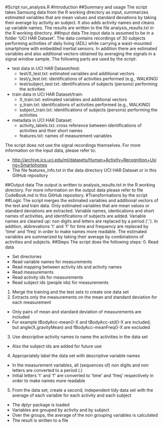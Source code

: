 #Script run_analysis.R
#Introduction
##Summary and usage
The script takes Samsung data from the R working directory as input, summarizes estimated variables that are mean values and standard deviations by taking their average by activity an subject. It also adds activity names and cleans up variable names. The results are written to the file analysis_results.txt in the R working directory.
##Input data
The input data is assumed to be in a folder 'UCI HAR Dataset'.
The data contains recordings of 30 subjects performing activities of daily living (ADL) while carrying a waist-mounted smartphone with embedded inertial sensors.
In addition there are estimated variables and also additional vectors obtained by averaging the signals in a signal window sample.
The following parts are used by the script:
* test data in UCI HAR Dataset/test:
  * test/X_test.txt: estimated variables and additional vectors
  * test/y_test.txt: identifications of activities performed (e.g., WALKING)
  * test/subject_test.txt: identifications of subjects (persons) performing the activities
* train data in UCI HAR Dataset/train:
  * X_train.txt: estimated variables and additional vectors
  * y_train.txt: identifications of activities performed (e.g., WALKING)
  * subject_train.txt: identifications of subjects (persons) performing the activities
* metadata in UCI HAR Dataset:
  * activity_labels.txt: cross reference between identifications of activities and their short names
  * features.txt: names of measurement variables

The script does not use the signal recordings themselves.
For more information on the input data, please refer to:
* http://archive.ics.uci.edu/ml/datasets/Human+Activity+Recognition+Using+Smartphones
* The file features_info.txt in the data directory UCI HAR Dataset or in this GitHub repository

##Output data
The output is written to analysis_results.txt in the R working directory.
For more information on the output data please refer to file CodeBook.md in this GitHub repository.
#Transformations by the script
##Logic
The script merges the estimated variables and additional vectors of the test and train data.
Only estimated variables that are mean values or standard deviations are extracted.
Variable names, identications and short names of activities, and identifications of subjects are added.
Variable names are cleaned up: non digits and letters are replaced by a period ('.'). In addition, abbrevations 't' and 'f' for time and frequency are replaced by 'time' and 'freq' in order to make names more readable.
The estimated variables are summarized by taking their average by combinations of activities and subjects.
##Steps
The script does the following steps:
0. Read data
  * Set directories
  * Read variable names for measurements
  * Read mapping between activity ids and activity names
  * Read measurements
  * Read activity ids for measurements
  * Read subject ids (people ids) for measurements
1. Merge the training and the test sets to create one data set
2. Extracts only the measurements on the mean and standard deviation for each measurement
  * Only pairs of mean and standard deviation of measurements are included
  * For example tBodyAcc-mean()-X and tBodyAcc-std()-X are included, but angle(X,gravityMean) and fBodyAcc-meanFreq()-X are excluded
3. Use descriptive activity names to name the activities in the data set
  * Also the subject ids are added for future use
4. Appropriately label the data set with descriptive variable names
  * In the measurement variables, all (sequences of) non digits and non letters are converted to a period (.)
  * Initial letters 't' and 'f' are converted to 'time' and 'freq' respectively in order to make names more readable
5. From the data set, create a second, independent tidy data set with the average of each variable for each activity and each subject
  * The dplyr package is loaded
  * Variables are grouped by activity and by subject
  * Over the groups, the average of the non grouping variables is calculated
  * The result is written to a file
